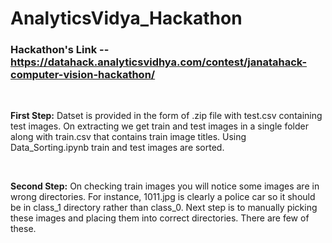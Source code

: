 # AnalyticsVidya_Hackathon

### Hackathon's Link -- https://datahack.analyticsvidhya.com/contest/janatahack-computer-vision-hackathon/ 
<br/>

**First Step:** Datset is provided in the form of .zip file with test.csv containing test images. On extracting we get train and test images in a single folder along with train.csv that contains train image titles. Using Data_Sorting.ipynb train and test images are sorted.

<br/>

**Second Step:** On checking train images you will notice some images are in wrong directories. For instance, 1011.jpg is clearly a police car so it should be in class_1 directory rather than class_0. Next step is to manually picking these images and placing them into correct directories. There are few of these.
